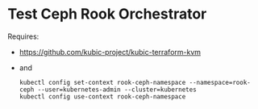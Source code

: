 # Test Ceph Rook Orchestrator 


Requires:

* https://github.com/kubic-project/kubic-terraform-kvm

* and
    ```
    kubectl config set-context rook-ceph-namespace --namespace=rook-ceph --user=kubernetes-admin --cluster=kubernetes
    kubectl config use-context rook-ceph-namespace
    ```
    
   